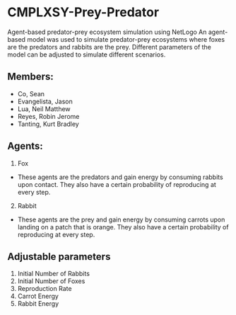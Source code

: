 # CMPLXSY-Prey-Predator
Agent-based predator-prey ecosystem simulation using NetLogo
An agent-based model was used to simulate predator-prey ecosystems where foxes are the predators and rabbits are the prey. Different parameters of the model can be adjusted to simulate different scenarios. 

## Members: 
- Co, Sean
- Evangelista, Jason
- Lua, Neil Matthew
- Reyes, Robin Jerome
- Tanting, Kurt Bradley

## Agents:
1. Fox
- These agents are the predators and gain energy by consuming rabbits upon contact. They also have a certain probability of reproducing at every step.
2. Rabbit
- These agents are the prey and gain energy by consuming carrots upon landing on a patch that is orange. They also have a certain probability of reproducing at every step.


## Adjustable parameters
1. Initial Number of Rabbits
2. Initial Number of Foxes
3. Reproduction Rate
4. Carrot Energy
5. Rabbit Energy

